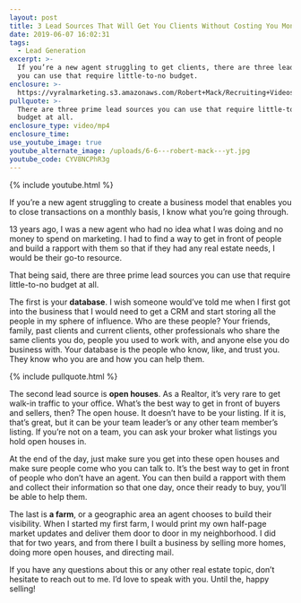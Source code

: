 ```yaml
---
layout: post
title: 3 Lead Sources That Will Get You Clients Without Costing You Money
date: 2019-06-07 16:02:31
tags:
  - Lead Generation
excerpt: >-
  If you’re a new agent struggling to get clients, there are three lead sources
  you can use that require little-to-no budget.
enclosure: >-
  https://vyralmarketing.s3.amazonaws.com/Robert+Mack/Recruiting+Videos/Orange+County+Real+Estate+Agent-+3+Lead+Sources+That+Will+Get+You+Clients+Without+Costing+You+Money.mp4
pullquote: >-
  There are three prime lead sources you can use that require little-to-no
  budget at all.
enclosure_type: video/mp4
enclosure_time:
use_youtube_image: true
youtube_alternate_image: /uploads/6-6---robert-mack---yt.jpg
youtube_code: CYV8NCPhR3g
---
```


{% include youtube.html %}

If you’re a new agent struggling to create a business model that enables you to close transactions on a monthly basis, I know what you’re going through.&nbsp;

13 years ago, I was a new agent who had no idea what I was doing and no money to spend on marketing. I had to find a way to get in front of people and build a rapport with them so that if they had any real estate needs, I would be their go-to resource.&nbsp;

That being said, there are three prime lead sources you can use that require little-to-no budget at all. &nbsp;

The first is your **database**. I wish someone would’ve told me when I first got into the business that I would need to get a CRM and start storing all the people in my sphere of influence. Who are these people? Your friends, family, past clients and current clients, other professionals who share the same clients you do, people you used to work with, and anyone else you do business with. Your database is the people who know, like, and trust you. They know who you are and how you can help them.&nbsp;

{% include pullquote.html %}

The second lead source is **open houses**. As a Realtor, it’s very rare to get walk-in traffic to your office. What’s the best way to get in front of buyers and sellers, then? The open house. It doesn’t have to be your listing. If it is, that’s great, but it can be your team leader’s or any other team member’s listing. If you’re not on a team, you can ask your broker what listings you hold open houses in.&nbsp;

At the end of the day, just make sure you get into these open houses and make sure people come who you can talk to. It’s the best way to get in front of people who don’t have an agent. You can then build a rapport with them and collect their information so that one day, once their ready to buy, you’ll be able to help them.&nbsp;

The last is **a farm**, or a geographic area an agent chooses to build their visibility. When I started my first farm, I would print my own half-page market updates and deliver them door to door in my neighborhood. I did that for two years, and from there I built a business by selling more homes, doing more open houses, and directing mail.&nbsp;

If you have any questions about this or any other real estate topic, don’t hesitate to reach out to me. I’d love to speak with you. Until the, happy selling\!